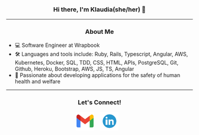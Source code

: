 <h3 align="center"> Hi there, I'm Klaudia(she/her) 👋</h3>

---
<h3 align="center">About Me</h3>
<p align="center">
  <ul>
    <li>
      💻  Software Engineer at Wrapbook
    </li>
    <li>
      🛠  Languages and tools include: Ruby, Rails, Typescript, Angular, AWS, Kubernetes, Docker, SQL, TDD, CSS, HTML, APIs, PostgreSQL, Git, Github, Heroku, Bootstrap, AWS, JS, TS, Angular
    </li>
    <li>
      🌱  Passionate about developing applications for the safety of human health and welfare
    </li>
  </ul>
</p>

---

<h3 align="center">Let's Connect!</h3>

<p align="center">
  <a href="mailto:klaudiastewart@gmail.com" target="_blank"><img alt='turing logo' title='turing.edu' height="50" src="/gmail.png"></a> &nbsp;&nbsp;
  <a href="https://www.linkedin.com/in/klaudia-stewart/" target="_blank"><img alt='turing logo' title='turing.edu' height="50" src="/linkedin.png"></a> &nbsp;&nbsp;
</p><br>

<!--
**klaudiastewart/klaudiastewart** is a ✨ _special_ ✨ repository because its `README.md` (this file) appears on your GitHub profile.

Here are some ideas to get you started:

- 🔭 I’m currently working on ...
- 🌱 I’m currently learning ...
- 👯 I’m looking to collaborate on ...
- 🤔 I’m looking for help with ...
- 💬 Ask me about ...
- 📫 How to reach me: ...
- 😄 Pronouns: ...
- ⚡ Fun fact: ...
-->
